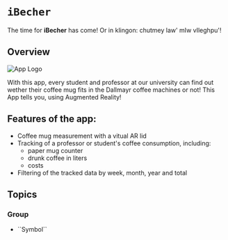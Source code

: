 # ``iBecher``

The time for **iBecher** has come! Or in klingon: chutmey law' mIw vIleghpu'!

## Overview

![App Logo](app-icon.png)

With this app, every student and professor at our university can find out wether their coffee mug fits in the Dallmayr coffee machines or not!
This App tells you, using Augmented Reality!

## Features of the app:

* Coffee mug measurement with a vitual AR lid
* Tracking of a professor or student's coffee consumption, including:
    * paper mug counter
    * drunk coffee in liters
    * costs
* Filtering of the tracked data by week, month, year and total

## Topics

### <!--@START_MENU_TOKEN@-->Group<!--@END_MENU_TOKEN@-->

- <!--@START_MENU_TOKEN@-->``Symbol``<!--@END_MENU_TOKEN@-->
